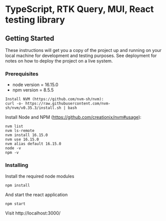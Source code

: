 # TypeScript, RTK Query, MUI, React testing library

## Getting Started

These instructions will get you a copy of the project up and running on your local machine for development and testing purposes. See deployment for notes on how to deploy the project on a live system.

### Prerequisites

- node version = 16.15.0
- npm version = 8.5.5

```
Install NVM (https://github.com/nvm-sh/nvm):
curl -o- https://raw.githubusercontent.com/nvm-sh/nvm/v0.35.3/install.sh | bash
```
Install Node and NPM (https://github.com/creationix/nvm#usage):
```
nvm list
nvm ls-remote
nvm install 16.15.0
nvm use 16.15.0
nvm alias default 16.15.0
node -v
npm -v
```

### Installing

Install the required node modules

```
npm install
```

And start the react application

```
npm start
```

Visit http://localhost:3000/
